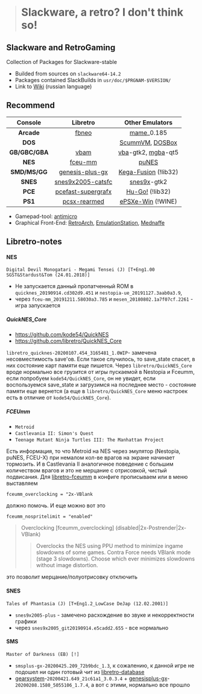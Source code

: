 > # Slackware, a retro? I don't think so!

## Slackware and RetroGaming
Collection of Packages for Slackware-stable
* Builded from sources on `slackware64-14.2`
* Packages contained SlackBuilds in `usr/doc/$PRGNAM-$VERSION/`
* Link to [Wiki](https://github.com/slacknk/slackretro/wiki) (russian language)

## Recommend 
Console |Libretro |Other Emulators
:---:         |:---:                                                                |:---: 
**Arcade**    |[fbneo](https://github.com/libretro/FBNeo)                           |[mame](https://www.mamedev.org/)_0.185
**DOS**       |                                                                     |[ScummVM](https://www.scummvm.org/), [DOSBox](https://www.dosbox.com/)
**GB/GBC/GBA**|[vbam](https://github.com/libretro/vbam-libretro)                    |[vba](https://sourceforge.net/projects/vbam/files/)-gtk2, [mgba](https://mgba.io/)-qt5
**NES**       |[fceu-mm](https://github.com/libretro/libretro-fceumm)               |[puNES](http://forums.nesdev.com/viewtopic.php?f=3&t=6928)
**SMD/MS/GG** |[genesis-plus-gx](https://docs.libretro.com/library/genesis_plus_gx/)|[Kega-Fusion](https://www.carpeludum.com/kega-fusion/) (!lib32)
**SNES**      |[snes9x2005-catsfc](https://docs.libretro.com/library/snes9x_2005/)  |[snes9x](https://github.com/snes9xgit/snes9x)-gtk2
**PCE**       |[pcefast-supergrafx](https://github.com/libretro/beetle-supergrafx-libretro)|[Hu-Go!](https://www.zeograd.com/parse.php?src=hugof&path=0,1,) (!lib32)
**PS1**       |[pcsx-rearmed](https://docs.libretro.com/library/pcsx_rearmed/)      |[ePSXe-Win](https://www.epsxe.com/) (!WINE)

* Gamepad-tool: [antimicro](https://github.com/AntiMicro/antimicro)
* Graphical Front-End: [RetroArch](https://www.retroarch.com/), [EmulationStation](https://emulationstation.org/), [Mednaffe](https://github.com/AmatCoder/mednaffe)


## Libretro-notes
#### NES
`Digital Devil Monogatari - Megami Tensei (J) [T+Eng1.00 SGST&Stardust&Tom (24.01.2018)]`
* Не запускается данный пропатченный ROM в `quicknes_20190914.cd302d9.451` и `nestopia-ue_20191127.3aab0a3.9`,
* через `fceu-mm_20191211.58030a3.785` и `mesen_20180802.1a7f07cf.2261` - игра запускается
##### QuickNES_Core
* https://github.com/kode54/QuickNES
* https://github.com/libretro/QuickNES_Core

`libretro_quicknes-20200107.454_3165481_1.0WIP`- замечена несовместимость save'ов. Если такое случилось, то save_state спасет, в них состояние карт памяти еще пишется. Через `libretro/QuickNES_Core` вроде нормально все грузится от игры пускаемой в Nestopia и Fceumm, если попробуем `kode54/QuickNES_Core`, он не увидет, если воспользуемся save_state и загрузимся на последнее место - состояние памяти еще вернется (а еще в `libretro/QuickNES_Core` меню настроек есть в отличие от `kode54/QuickNES_Core`).

##### FCEUmm
* `Metroid`
* `Castlevania II: Simon's Quest`
* `Teenage Mutant Ninja Turtles III: The Manhattan Project`

Есть информация, то что Metroid на NES через эмулятор (Nestopia, puNES, FCEU-X) при немалом кол-ве врагов на экране начинает тормозить. И в Castlevania II аналогичное поведение с большим количеством врагов и это не мерцание с отрисовкой, чистый подвисания. Для [libretro-fceumm](https://docs.libretro.com/library/fceumm/#core-options) в конфиге прописываем или в меню выставляем
```
fceumm_overclocking = "2x-VBlank
```
должно помочь. И еще можно вот это 
```
fceumm_nospritelimit = "enabled"
```
> Overclocking [fceumm_overclocking] (disabled|2x-Postrender|2x-VBlank)
>> Overclocks the NES using PPU method to minimize ingame slowdowns of some games. Contra Force needs VBlank mode (stage 3 slowdowns). Choose which ever minimizes slowdowns without image distortion.

это позволит мерцание/полуотрисовку отключить 

#### SNES
`Tales of Phantasia (J) [T+Eng1.2_LowCase DeJap (12.02.2001)]`
  * `snes9x2005-plus` - замечено расхождение во звуке и некорректности графики
  * через `snes9x2005_git20190914.e5cadd2.655` - все нормально
#### SMS
`Master of Darkness (EB) [!]`
* `smsplus-gx-20200425.209_72b9bdc_1.3`, к сожалению, к данной игре не подошел ни один готовый чит из [libretro-database](https://github.com/libretro/libretro-database/tree/master/cht/Sega%20-%20Master%20System%20-%20Mark%20III)
* [gearsystem](https://github.com/drhelius/Gearsystem)-`20200421.649_21c61a1_3.0.3.4` + [genesisplus-gx](https://github.com/libretro/Genesis-Plus-GX)-`20200208.1580_5055106_1.7.4`, а вот с этими, нормально все прошло
